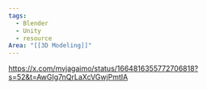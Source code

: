 ```yaml
---
tags:
  - Blender
  - Unity
  - resource
Area: "[[3D Modeling]]"
---
```


https://x.com/mvjagaimo/status/1664816355772706818?s=52&t=AwGIg7nQrLaXcVGwjPmtIA